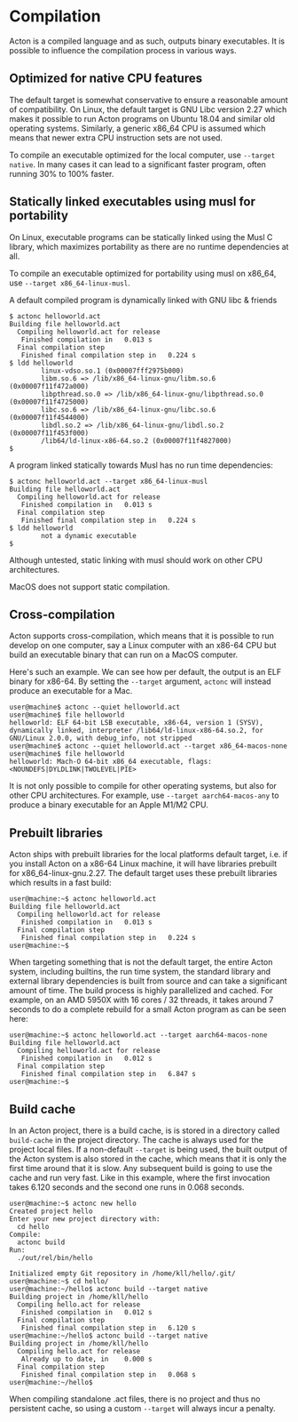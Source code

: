 # Compilation

Acton is a compiled language and as such, outputs binary executables. It is possible to influence the compilation process in various ways.

## Optimized for native CPU features

The default target is somewhat conservative to ensure a reasonable amount of compatibility. On Linux, the default target is GNU Libc version 2.27 which makes it possible to run Acton programs on Ubuntu 18.04 and similar old operating systems. Similarly, a generic x86_64 CPU is assumed which means that newer extra CPU instruction sets are not used.

To compile an executable optimized for the local computer, use `--target native`. In many cases it can lead to a significant faster program, often running 30% to 100% faster.

## Statically linked executables using musl for portability

On Linux, executable programs can be statically linked using the Musl C library, which maximizes portability as there are no runtime dependencies at all.

To compile an executable optimized for portability using musl on x86_64, use `--target x86_64-linux-musl`.

A default compiled program is dynamically linked with GNU libc & friends
```
$ actonc helloworld.act
Building file helloworld.act
  Compiling helloworld.act for release
   Finished compilation in   0.013 s
  Final compilation step
   Finished final compilation step in   0.224 s
$ ldd helloworld
        linux-vdso.so.1 (0x00007fff2975b000)
        libm.so.6 => /lib/x86_64-linux-gnu/libm.so.6 (0x00007f11f472a000)
        libpthread.so.0 => /lib/x86_64-linux-gnu/libpthread.so.0 (0x00007f11f4725000)
        libc.so.6 => /lib/x86_64-linux-gnu/libc.so.6 (0x00007f11f4544000)
        libdl.so.2 => /lib/x86_64-linux-gnu/libdl.so.2 (0x00007f11f453f000)
        /lib64/ld-linux-x86-64.so.2 (0x00007f11f4827000)
$
```

A program linked statically towards Musl has no run time dependencies:

```
$ actonc helloworld.act --target x86_64-linux-musl
Building file helloworld.act
  Compiling helloworld.act for release
   Finished compilation in   0.013 s
  Final compilation step
   Finished final compilation step in   0.224 s
$ ldd helloworld
        not a dynamic executable
$
```

Although untested, static linking with musl should work on other CPU architectures.

MacOS does not support static compilation.

## Cross-compilation

Acton supports cross-compilation, which means that it is possible to run develop on one computer, say a Linux computer with an x86-64 CPU but build an executable binary that can run on a MacOS computer.

Here's such an example. We can see how per default, the output is an ELF binary for x86-64. By setting the `--target` argument, `actonc` will instead produce an executable for a Mac.
```
user@machine$ actonc --quiet helloworld.act
user@machine$ file helloworld
helloworld: ELF 64-bit LSB executable, x86-64, version 1 (SYSV), dynamically linked, interpreter /lib64/ld-linux-x86-64.so.2, for GNU/Linux 2.0.0, with debug_info, not stripped
user@machine$ actonc --quiet helloworld.act --target x86_64-macos-none
user@machine$ file helloworld
helloworld: Mach-O 64-bit x86_64 executable, flags:<NOUNDEFS|DYLDLINK|TWOLEVEL|PIE>
```

It is not only possible to compile for other operating systems, but also for other CPU architectures. For example, use `--target aarch64-macos-any` to produce a binary executable for an Apple M1/M2 CPU.

## Prebuilt libraries

Acton ships with prebuilt libraries for the local platforms default target, i.e. if you install Acton on a x86-64 Linux machine, it will have libraries prebuilt for x86_64-linux-gnu.2.27. The default target uses these prebuilt libraries which results in a fast build:
```
user@machine:~$ actonc helloworld.act
Building file helloworld.act
  Compiling helloworld.act for release
   Finished compilation in   0.013 s
  Final compilation step
   Finished final compilation step in   0.224 s
user@machine:~$
```

When targeting something that is not the default target, the entire Acton system, including builtins, the run time system, the standard library and external library dependencies is built from source and can take a significant amount of time. The build process is highly parallelized and cached. For example, on an AMD 5950X with 16 cores / 32 threads, it takes around 7 seconds to do a complete rebuild for a small Acton program as can be seen here:
```
user@machine:~$ actonc helloworld.act --target aarch64-macos-none
Building file helloworld.act
  Compiling helloworld.act for release
   Finished compilation in   0.012 s
  Final compilation step
   Finished final compilation step in   6.847 s
user@machine:~$
```

## Build cache

In an Acton project, there is a build cache, is is stored in a directory called `build-cache` in the project directory. The cache is always used for the project local files. If a non-default `--target` is being used, the built output of the Acton system is also stored in the cache, which means that it is only the first time around that it is slow. Any subsequent build is going to use the cache and run very fast. Like in this example, where the first invocation takes 6.120 seconds and the second one runs in 0.068 seconds.

```
user@machine:~$ actonc new hello
Created project hello
Enter your new project directory with:
  cd hello
Compile:
  actonc build
Run:
  ./out/rel/bin/hello

Initialized empty Git repository in /home/kll/hello/.git/
user@machine:~$ cd hello/
user@machine:~/hello$ actonc build --target native
Building project in /home/kll/hello
  Compiling hello.act for release
   Finished compilation in   0.012 s
  Final compilation step
   Finished final compilation step in   6.120 s
user@machine:~/hello$ actonc build --target native
Building project in /home/kll/hello
  Compiling hello.act for release
   Already up to date, in    0.000 s
  Final compilation step
   Finished final compilation step in   0.068 s
user@machine:~/hello$
```

When compiling standalone .act files, there is no project and thus no persistent cache, so using a custom `--target` will always incur a penalty.
